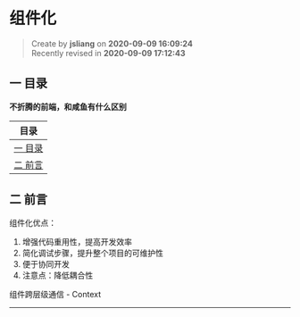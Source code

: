 组件化
===

> Create by **jsliang** on **2020-09-09 16:09:24**  
> Recently revised in **2020-09-09 17:12:43**

## 一 目录

**不折腾的前端，和咸鱼有什么区别**

| 目录 |
| --- |
| [一 目录](#chapter-one) |
| [二 前言](#chapter-two) |

## 二 前言



组件化优点：

1. 增强代码重用性，提高开发效率
2. 简化调试步骤，提升整个项目的可维护性
3. 便于协同开发
4. 注意点：降低耦合性

组件跨层级通信 - Context

---

